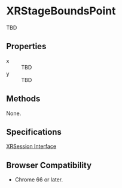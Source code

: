 # XRStageBoundsPoint

TBD

## Properties

<dl>
  <dt>x</dt>
  <dd>TBD</dd>
  <dt>y</dt>
  <dd>TBD</dd>
</dl>

## Methods

None.

## Specifications

[XRSession Interface](https://immersive-web.github.io/webxr/spec/latest/#xrstageboundspoint)

## Browser Compatibility

* Chrome 66 or later.
